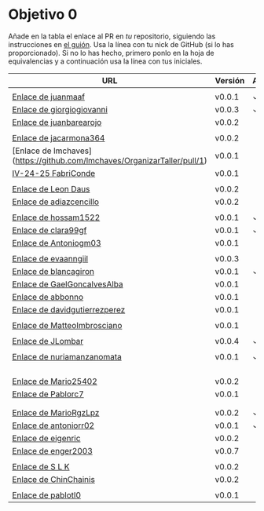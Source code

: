 # Objetivo 0

Añade en la tabla el enlace al PR en *tu* repositorio, siguiendo las
instrucciones en [el guión](http://jj.github.io/IV/documentos/proyecto/0.Repositorio). Usa
la línea con tu nick de GitHub (si lo has proporcionado). Si no lo has hecho,
primero ponlo en la hoja de equivalencias y a continuación usa la línea con tus
iniciales.

| URL                                                                                                             | Versión | Alcanzado |
|-----------------------------------------------------------------------------------------------------------------|---------|-----------|
| <!-- Enlace de A E S -->                                                                                        |         |           |
| [Enlace de juanmaaf](https://github.com/juanmaaf/Time-MoneyController/pull/1)                                   | v0.0.1  | ✓         |
| [Enlace de giorgiogiovanni](https://github.com/giorgiogiovanni/PacketManager/pull/1)                            | v0.0.3  | ✓         |
| <!-- Enlace de juanbarearojo-->[Enlace de juanbarearojo](https://github.com/juanbarearojo/privateChef/pull/1)   | v0.0.2  |           |
| <!-- Enlace de sweetiepitie -->                                                                                 |         |           |
| [Enlace de jacarmona364](https://github.com/jacarmona364/Riskalc/pull/1)                                        | v0.0.2  |           |
| <!-- Enlace de lmchaves --> [Enlace de lmchaves] (https://github.com/lmchaves/OrganizarTaller/pull/1)           | v0.0.1  |           |
| [IV-24-25 FabriConde](https://github.com/FabriConde/IV-2024-2025/pull/1)                                        | v0.0.1  |           |
| <!-- Enlace de FerniCuesta -->                                                                                  |         |           |
| [Enlace de Leon Daus](https://github.com/1E04/IV_cdc_crypto_organiser/pull/1)                                   | v0.0.2  |           |
| [Enlace de adiazcencillo](https://github.com/adiazcencillo/IV_adiaz/pull/1)                                     | v0.0.2  |           |
| <!-- Enlace de adiazcencillo -->                                                                                |         |           |
| [Enlace de hossam1522](https://github.com/hossam1522/ModaTrack/pull/1)                                          | v0.0.1  | ✓         |
| <!-- Enlace de clara99gf --> [Enlace de clara99gf](https://github.com/clara99gf/easy-gains/pull/1)              | v0.0.1  | ✓         |
| <!-- Enlace de Antoniogm03 --> [Enlace de Antoniogm03](https://github.com/Antoniogm03/RepartoComida/pull/1)     | v0.0.1  |           |
| <!-- Enlace de SantiGarvin -->                                                                                  |         |           |
| [Enlace de evaanngiil](https://github.com/evaanngiil/PresentCreator/pull/2)                                     | v0.0.3  |           |
| [Enlace de blancagiron](https://github.com/blancagiron/SeguraSenior/pull/1)                                     | v0.0.1  | ✓         |
| [Enlace de GaelGoncalvesAlba](https://github.com/GaelGoncalvesAlba/MovieBudget/pull/1)                          | v0.0.1  |           |
| [Enlace de abbonno](https://github.com/abbonno/healthScheduler/pull/1)                                          | v0.0.1  |           |
| [Enlace de davidgutierrezperez](https://github.com/davidgutierrezperez/Axel/pull/1)                             | v0.0.1  |           |
| <!-- Enlace de H M -->                                                                                          |         |           |
| [Enlace de MatteoImbrosciano](https://github.com/MatteoImbrosciano/Urban-Traffic/pull/1)                        | v0.0.1  |           |
| <!-- Enlace de MCL-2024 -->                                                                                     |         |           |
| [Enlace de JLombar](https://github.com/JLombar/HorariosAutomatricula/pull/1)                                    | v0.0.4  | ✓         |
| <!-- Enlace de joselopez10014 -->                                                                               |         |           |
| <!-- Enlace de M M N --> [Enlace de nuriamanzanomata](https://github.com/mmnuria/PersonalSportCalendary/pull/1) | v0.0.1  | ✓         |
| <!-- Enlace de M S C -->                                                                                        |         |           |
| <!-- Enlace de javiernavacapa -->                                                                               |         |           |
| <!-- Enlace de N G P -->                                                                                        |         |           |
| <!-- Enlace de Carlosmapego8 -->                                                                                |         |           |
| <!-- Enlace de Mario25402 --> [Enlace de Mario25402](https://github.com/Mario25402/Calendar/pull/2)             | v0.0.2  |           |
| <!-- Enlace de Pablorc7 --> [Enlace de Pablorc7](https://github.com/Pablorc7/Smart-Eats/pull/1)                 | v0.0.1  |           |
| <!-- Enlace de mrh117 -->                                                                                       |         |           |
| <!-- Enlace de LuRDR -->                                                                                        |         |           |
| [Enlace de MarioRgzLpz](https://github.com/MarioRgzLpz/ArbitrageBets/pull/1)                                    | v0.0.2  | ✓         |
| [Enlace de antoniorr02](https://github.com/antoniorr02/MenuConsulter/pull/1)                                    | v0.0.1  | ✓         |
| [Enlace de eigenric](https://github.com/eigenric/lyricfeel/pull/1)                                              | v0.0.2  |           |
| [Enlace de enger2003](https://github.com/enger2003/Practica_IV/pull/3)                                          | v0.0.7  |           |
| <!-- Enlace de R S A -->                                                                                        |         |           |
| [Enlace de S L K ](https://github.com/wickeet/Tripoli/pull/1)                                                   | v0.0.2  |           |
| [Enlace de ChinChainis ](https://github.com/ChinChainis/Proyecto_Reparahorarios_IV2425/pull/1)                  | v0.0.2  |           |
| <!-- Enlace de S V A B S -->                                                                                    |         |           |
| <!-- Enlace de pablotl0 --> [Enlace de pablotl0](https://github.com/pablotl0/control-energetico/pull/1)         | v0.0.1  |           |


